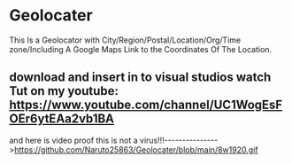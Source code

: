 # Geolocater 
This Is a Geolocator with City/Region/Postal/Location/Org/Time zone/Including A Google Maps Link to the Coordinates Of The Location.

download and insert in to visual studios watch Tut on my youtube: https://www.youtube.com/channel/UC1WogEsFOEr6ytEAa2vb1BA
----------------------------------------------------------------


and here is video proof this is not a virus!!!--------------->https://github.com/Naruto25863/Geolocater/blob/main/8w1920.gif
